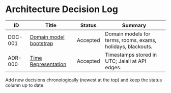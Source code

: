 # Architecture Decision Log

| ID | Title | Status | Summary |
| --- | --- | --- | --- |
| DOC-001 | [Domain model bootstrap](MODELS.md) | Accepted | Domain models for terms, rooms, exams, holidays, blackouts. |
| ADR-000 | [Time Representation](ADR-000-time-representation.md) | Accepted | Timestamps stored in UTC; Jalali at API edges. |

Add new decisions chronologically (newest at the top) and keep the status column up to date.
